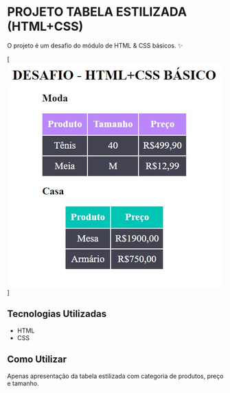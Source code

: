# PROJETO TABELA ESTILIZADA (HTML+CSS)
O projeto é um desafio do módulo de HTML & CSS básicos.  ✨

[<img src="./print.jpg" alt="Imagem Tabela Estilizada" title="Tabela Estilizada">]

## Tecnologias Utilizadas
- HTML
- CSS

## Como Utilizar
Apenas apresentação da tabela estilizada com categoria de produtos, preço e tamanho.
